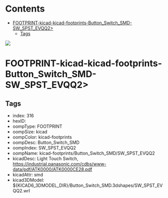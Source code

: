 



Contents
========

* [FOOTPRINT-kicad-kicad-footprints-Button_Switch_SMD-SW_SPST_EVQQ2>](#footprint-kicad-kicad-footprints-button_switch_smd-sw_spst_evqq2)
	* [Tags](#tags)
  
![][im]
# FOOTPRINT-kicad-kicad-footprints-Button_Switch_SMD-SW_SPST_EVQQ2>

## Tags

- index: 316
- hexID: 
- oompType: FOOTPRINT
- oompSize: kicad
- oompColor: kicad-footprints
- oompDesc: Button_Switch_SMD
- oompIndex: SW_SPST_EVQQ2
- oompName: kicad-footprints/Button_Switch_SMD/SW_SPST_EVQQ2
- kicadDesc: Light Touch Switch, https://industrial.panasonic.com/cdbs/www-data/pdf/ATK0000/ATK0000CE28.pdf
- kicadAttr: smd
- kicad3DModel: ${KICAD6_3DMODEL_DIR}/Button_Switch_SMD.3dshapes/SW_SPST_EVQQ2.wrl



[im]: image.png
